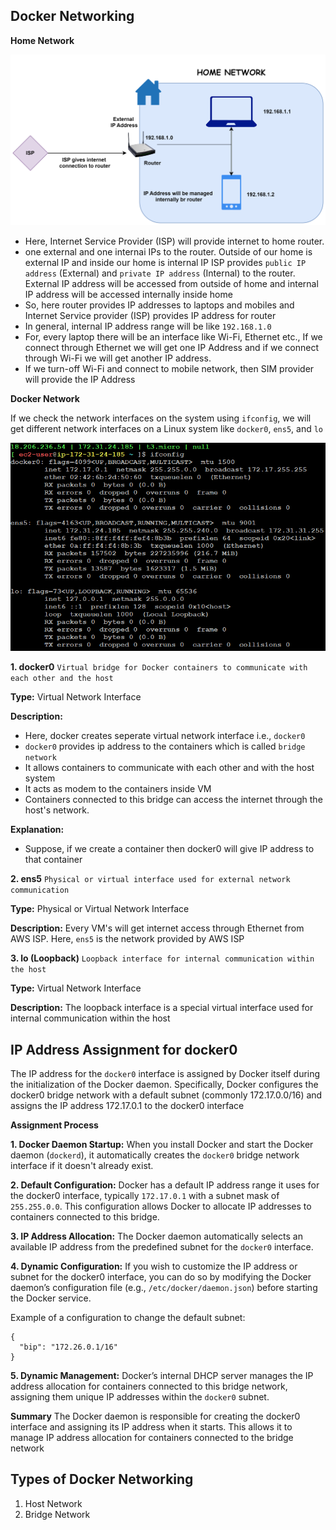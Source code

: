 ## Docker Networking
**Home Network**

![alt text](images/docker-network.drawio.svg)

* Here, Internet Service Provider (ISP) will provide internet to home router.
*  one external and one internai IPs to the router. Outside of our home is external IP and inside our home is internal IP
ISP provides `public IP address` (External) and `private IP address` (Internal) to the router. External IP address will be accessed from outside of home and internal IP address will be accessed internally inside home
* So, here router provides IP addresses to laptops and mobiles and Internet Service provider (ISP) provides IP address for router 
* In general, internal IP address range will be like `192.168.1.0`
* For, every laptop there will be an interface like Wi-Fi, Ethernet etc., If we connect through Ethernet we will get one IP Address and if we connect through Wi-Fi we will get another IP address. 
* If we turn-off Wi-Fi and connect to mobile network, then SIM provider will provide the IP Address


**Docker Network**

If we check the network interfaces on the system using `ifconfig`, we will get different network interfaces on a Linux system like `docker0`, `ens5`, and `lo`

![alt text](images/ifconfig.png)

**1. docker0** `Virtual bridge for Docker containers to communicate with each other and the host`

**Type:**
Virtual Network Interface

**Description:** 
* Here, docker creates seperate virtual network interface i.e., `docker0`
* `docker0` provides ip address to the containers which is called `bridge network`
* It allows containers to communicate with each other and with the host system
* It acts as modem to the containers inside VM
* Containers connected to this bridge can access the internet through the host's network. 

**Explanation:**
* Suppose, if we create a container then docker0 will give IP address to that container 

**2. ens5** `Physical or virtual interface used for external network communication`

**Type:** 
Physical or Virtual Network Interface 

**Description:** 
Every VM's will get internet access through Ethernet from AWS ISP. Here, `ens5` is the network provided by AWS ISP

**3. lo (Loopback)** `Loopback interface for internal communication within the host`

**Type:** 
Virtual Network Interface

**Description:**
The loopback interface is a special virtual interface used for internal communication within the host 

## IP Address Assignment for docker0

The IP address for the `docker0` interface is assigned by Docker itself during the initialization of the Docker daemon. Specifically, Docker configures the docker0 bridge network with a default subnet (commonly 172.17.0.0/16) and assigns the IP address 172.17.0.1 to the docker0 interface

**Assignment Process**

**1. Docker Daemon Startup:**
When you install Docker and start the Docker daemon (`dockerd`), it automatically creates the `docker0` bridge network interface if it doesn't already exist.

**2. Default Configuration:**
Docker has a default IP address range it uses for the docker0 interface, typically `172.17.0.1` with a subnet mask of `255.255.0.0`. This configuration allows Docker to allocate IP addresses to containers connected to this bridge.

**3. IP Address Allocation:**
The Docker daemon automatically selects an available IP address from the predefined subnet for the `docker0` interface.

**4. Dynamic Configuration:**
If you wish to customize the IP address or subnet for the docker0 interface, you can do so by modifying the Docker daemon’s configuration file (e.g., `/etc/docker/daemon.json`) before starting the Docker service.

Example of a configuration to change the default subnet:
```
{
  "bip": "172.26.0.1/16"
}
```

**5. Dynamic Management:**
Docker’s internal DHCP server manages the IP address allocation for containers connected to this bridge network, assigning them unique IP addresses within the `docker0` subnet.

**Summary**
The Docker daemon is responsible for creating the docker0 interface and assigning its IP address when it starts. This allows it to manage IP address allocation for containers connected to the bridge network


## Types of Docker Networking
1. Host Network
2. Bridge Network 